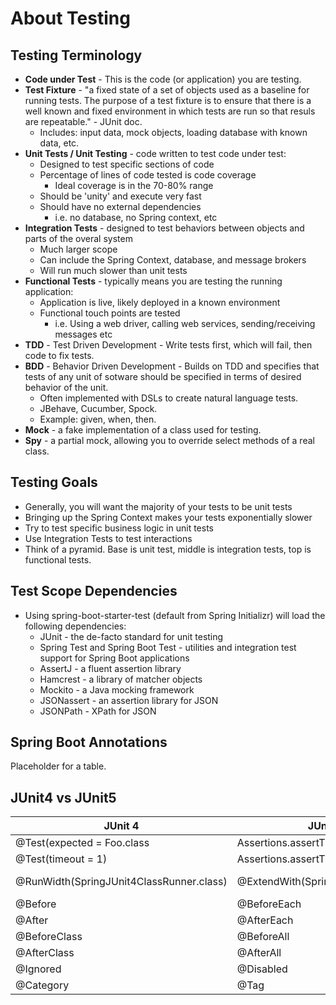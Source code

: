 About Testing
=============

Testing Terminology
-------------------

* __Code under Test__ - This is the code (or application) you are testing.
* __Test Fixture__ - "a fixed state of a set of objects used as a baseline for running tests. The purpose of a test fixture is to ensure that there is a well known and fixed environment in which tests are run so that resuls are repeatable." - JUnit doc.
    * Includes: input data, mock objects, loading database with known data, etc.
* __Unit Tests / Unit Testing__ - code written to test code under test:
    * Designed to test specific sections of code
    * Percentage of lines of code tested is code coverage
        * Ideal coverage is in the 70-80% range
    * Should be 'unity' and execute very fast
    * Should have no external dependencies
        * i.e. no database, no Spring context, etc
* __Integration Tests__ - designed to test behaviors between objects and parts of the overal system
    * Much larger scope
    * Can include the Spring Context, database, and message brokers
    * Will run much slower than unit tests
* __Functional Tests__ - typically means you are testing the running application:
    * Application is live, likely deployed in a known environment
    * Functional touch points are tested
        * i.e. Using a web driver, calling web services, sending/receiving messages etc
* __TDD__ - Test Driven Development - Write tests first, which will fail, then code to fix tests.
* __BDD__ - Behavior Driven Development - Builds on TDD and specifies that tests of any unit of sotware should be specified in terms of desired behavior of the unit.
    * Often implemented with DSLs to create natural language tests.
    * JBehave, Cucumber, Spock.
    * Example: given, when, then.
* __Mock__ - a fake implementation of a class used for testing.
* __Spy__ - a partial mock, allowing you to override select methods of a real class.


Testing Goals
-------------
* Generally, you will want the majority of your tests to be unit tests
* Bringing up the Spring Context makes your tests exponentially slower
* Try to test specific business logic in unit tests
* Use Integration Tests to test interactions
* Think of a pyramid. Base is unit test, middle is integration tests, top is functional tests. 


Test Scope Dependencies
-----------------------
* Using spring-boot-starter-test (default from Spring Initializr) will load the following dependencies:
    * JUnit - the de-facto standard for unit testing
    * Spring Test and Spring Boot Test - utilities and integration test support for Spring Boot applications
    * AssertJ - a fluent assertion library
    * Hamcrest - a library of matcher objects
    * Mockito - a Java mocking framework
    * JSONassert - an assertion library for JSON
    * JSONPath - XPath for JSON
    
    
Spring Boot Annotations
-----------------------
Placeholder for a table.


JUnit4 vs JUnit5
----------------
| JUnit 4                       | JUnit 5                               |   |
|-------------------------------|---------------------------------------|---|
| @Test(expected = Foo.class    | Assertions.assertThrows(Foo.class)    |   |
| @Test(timeout = 1)            | Assertions.assertTimeout(Duration...) |   |
| @RunWidth(SpringJUnit4ClassRunner.class)  | @ExtendWith(SpringExtension.class) |  @SpringBootTest contains it |
| @Before                       | @BeforeEach   |   |
| @After                        | @AfterEach    |   |
| @BeforeClass                  | @BeforeAll    |   |
| @AfterClass                   | @AfterAll     |   |
| @Ignored                      | @Disabled     |   |
| @Category                     | @Tag          |   |

